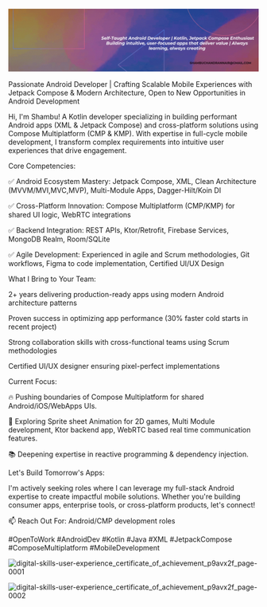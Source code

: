 ![Purple Gradient Typographic Technology LinkedIn Banner](https://github.com/shambuchandran/shambuchandran/blob/main/Purple%20Gradient%20Typographic%20Technology%20LinkedIn%20Banner%20(1).gif?raw=true)


Passionate Android Developer | Crafting Scalable Mobile Experiences with Jetpack Compose & Modern Architecture, Open to New Opportunities in Android Development

Hi, I'm Shambu! A Kotlin developer specializing in building performant Android apps (XML & Jetpack Compose) and cross-platform solutions using Compose Multiplatform (CMP & KMP). With expertise in full-cycle mobile development, I transform complex requirements into intuitive user experiences that drive engagement.

Core Competencies:

✅ Android Ecosystem Mastery: Jetpack Compose, XML, Clean Architecture (MVVM/MVI,MVC,MVP), Multi-Module Apps, Dagger-Hilt/Koin DI

✅ Cross-Platform Innovation: Compose Multiplatform (CMP/KMP) for shared UI logic, WebRTC integrations

✅ Backend Integration: REST APIs, Ktor/Retrofit, Firebase Services, MongoDB Realm, Room/SQLite

✅ Agile Development: Experienced in agile and Scrum methodologies, Git workflows, Figma to code implementation, Certified UI/UX Design

What I Bring to Your Team:

2+ years delivering production-ready apps using modern Android architecture patterns

Proven success in optimizing app performance (30% faster cold starts in recent project)

Strong collaboration skills with cross-functional teams using Scrum methodologies

Certified UI/UX designer ensuring pixel-perfect implementations

Current Focus:

🔥 Pushing boundaries of Compose Multiplatform for shared Android/iOS/WebApps UIs.

🔭 Exploring Sprite sheet Animation for 2D games, Multi Module development, Ktor backend app, WebRTC based real time communication features.

📚 Deepening expertise in reactive programming & dependency injection.

Let's Build Tomorrow's Apps:

I'm actively seeking roles where I can leverage my full-stack Android expertise to create impactful mobile solutions. Whether you're building consumer apps, enterprise tools, or cross-platform products, let's connect!

📫 Reach Out For: Android/CMP development roles

#OpenToWork #AndroidDev #Kotlin #Java #XML #JetpackCompose #ComposeMultiplatform #MobileDevelopment

![digital-skills-user-experience_certificate_of_achievement_p9avx2f_page-0001](https://github.com/shambuchandran/shambuchandran/assets/142157293/20a2fd31-5b17-4556-b500-18fcfce13c1f)

![digital-skills-user-experience_certificate_of_achievement_p9avx2f_page-0002](https://github.com/shambuchandran/shambuchandran/assets/142157293/d88fb07a-3981-4462-b756-0d5a8778ede8)

